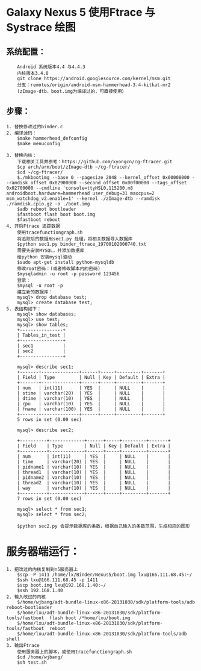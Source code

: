 Galaxy Nexus 5 使用Ftrace 与 Systrace 绘图
====================
系统配置：
--------------------
		Android 系统版本4.4 与4.4.3
		内核版本3.4.0
		git clone https://android.googlesource.com/kernel/msm.git
		分支：remotes/origin/android-msm-hammerhead-3.4-kitkat-mr2
		(zImage-dtb，boot.img为编译过的，可直接使用）

步骤：
--------------------
	1. 替换修改过的binder.c
	2. 编译源码：
		$make hammerhead_defconfig
		$make menuconfig

	3. 替换内核：
		下载相关工具并参考：https://github.com/xyongcn/cg-ftracer.git
		$cp arch/arm/boot/zImage-dtb ~/cg-ftracer/
		$cd ~/cg-ftracer/
		$./mkbootimg --base 0 --pagesize 2048 --kernel_offset 0x00008000 --ramdisk_offset 0x02900000 --second_offset 0x00f00000 --tags_offset 0x02700000 --cmdline 'console=ttyHSL0,115200,n8 androidboot.hardware=hammerhead user_debug=31 maxcpus=2 msm_watchdog_v2.enable=1' --kernel ./zImage-dtb --ramdisk ./ramdisk.cpio.gz -o ./boot.img
		$adb reboot bootloader
		$fastboot flash boot boot.img
		$fastboot reboot
	4. 开启Ftrace 追踪数据
		使用tracefunctiongraph.sh
		将追踪后的数据用sec1.py 处理，将相关数据导入数据库 
		$python sec1.py binder_ftrace_19700102000740.txt
		需要先安装MYSQL，并添加数据库
		给python 安装mysql驱动
		$sudo apt-get install python-mysqldb
		修改root密码：(或者修改脚本内的密码)
		$mysqladmin -u root -p password 123456
		登录：
		$mysql -u root -p
		建立新的数据库：
		mysql> drop database test;
		mysql> create database test;
	5. 表结构如下：
		mysql> show databases;
		mysql> use test;
		mysql> show tables;
		+----------------+
		| Tables_in_test |
		+----------------+
		| sec1           |
		| sec2           |
		+----------------+

		mysql> describe sec1;
		+-------+--------------+------+-----+---------+-------+
		| Field | Type         | Null | Key | Default | Extra |
		+-------+--------------+------+-----+---------+-------+
		| num   | int(11)      | YES  |     | NULL    |       |
		| stime | varchar(20)  | YES  |     | NULL    |       |
		| dtime | varchar(10)  | YES  |     | NULL    |       |
		| cpu   | varchar(10)  | YES  |     | NULL    |       |
		| fname | varchar(100) | YES  |     | NULL    |       |
		+-------+--------------+------+-----+---------+-------+
		5 rows in set (0.00 sec)

		mysql> describe sec2;

		+----------+-------------+------+-----+---------+-------+
		| Field    | Type        | Null | Key | Default | Extra |
		+----------+-------------+------+-----+---------+-------+
		| num      | int(11)     | YES  |     | NULL    |       |
		| time     | varchar(20) | YES  |     | NULL    |       |
		| pidname1 | varchar(10) | YES  |     | NULL    |       |
		| thread1  | varchar(10) | YES  |     | NULL    |       |
		| pidname2 | varchar(10) | YES  |     | NULL    |       |
		| thread2  | varchar(10) | YES  |     | NULL    |       |
		| way      | varchar(10) | YES  |     | NULL    |       |
		+----------+-------------+------+-----+---------+-------+
		7 rows in set (0.00 sec)

		mysql> select * from sec1;
		mysql> select * from sec2;
		
		$python sec2.py 会提示数据库的条数，根据自己输入的条数范围，生成相应的图形


服务器端运行：
============
	1. 把改过的内核复制到n5服务器上
		$scp -P 1411 /home/lx/Binder/Nexus5/boot.img lxu@166.111.68.45:~/
		$ssh lxu@166.111.68.45 -p 1411
		$scp boot.img lxu@192.168.1.40:~/
		$ssh 192.168.1.40
	2. 输入改过的内核
		$/home/wjbang/adt-bundle-linux-x86-20131030/sdk/platform-tools/adb reboot-bootloader
		$/home/lxu/adt-bundle-linux-x86-20131030/sdk/platform-tools/fastboot  flash boot /*home/lxu/boot.img
		$/home/lxu/adt-bundle-linux-x86-20131030/sdk/platform-tools/fastboot  reboot
		$/home/lxu/adt-bundle-linux-x86-20131030/sdk/platform-tools/adb shell
	3. 输出Ftrace
		使用服务器上的脚本，或使用tracefunctiongraph.sh
		$cd /home/wjbang/
		$sh test.sh

